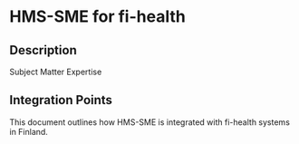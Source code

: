 # HMS-SME for fi-health

## Description

Subject Matter Expertise

## Integration Points

This document outlines how HMS-SME is integrated with fi-health systems in Finland.
